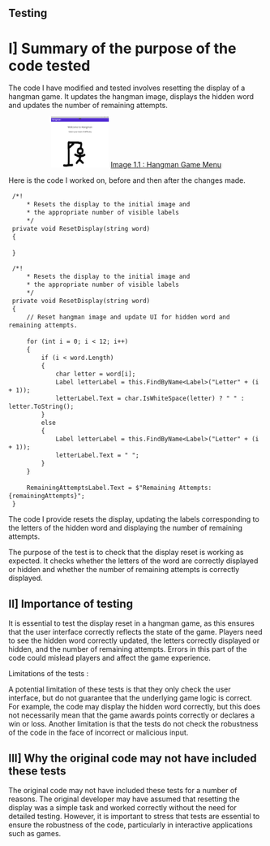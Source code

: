 ## Testing

# I] Summary of the purpose of the code tested

The code I have modified and tested involves resetting the display of a hangman game. 
It updates the hangman image, displays the hidden word and updates the number of remaining attempts.


<div align = "center">
<center>

<img src="images/hangman.png" height = "100"/>
<ins>Image 1.1 : Hangman Game Menu</ins>

</center>
</div>

Here is the code I worked on, before and then after the changes made.

```
 /*!
	 * Resets the display to the initial image and
	 * the appropriate number of visible labels
	 */
 private void ResetDisplay(string word)
 {
     
 }
```

```
 /*!
	 * Resets the display to the initial image and
	 * the appropriate number of visible labels
	 */
 private void ResetDisplay(string word)
 {
     // Reset hangman image and update UI for hidden word and remaining attempts.

     for (int i = 0; i < 12; i++)
     {
         if (i < word.Length)
         {
             char letter = word[i];
             Label letterLabel = this.FindByName<Label>("Letter" + (i + 1));
             letterLabel.Text = char.IsWhiteSpace(letter) ? " " : letter.ToString();
         }
         else
         {
             Label letterLabel = this.FindByName<Label>("Letter" + (i + 1));
             letterLabel.Text = " ";
         }
     }

     RemainingAttemptsLabel.Text = $"Remaining Attempts: {remainingAttempts}";
 }
```

The code I provide resets the display, updating the labels corresponding to the letters of the hidden word and displaying the number of remaining attempts.

The purpose of the test is to check that the display reset is working as expected. 
It checks whether the letters of the word are correctly displayed or hidden and whether the number of remaining attempts is correctly displayed.

## II] Importance of testing

It is essential to test the display reset in a hangman game, as this ensures that the user interface correctly reflects the state of the game. 
Players need to see the hidden word correctly updated, the letters correctly displayed or hidden, and the number of remaining attempts. 
Errors in this part of the code could mislead players and affect the game experience.

Limitations of the tests :

A potential limitation of these tests is that they only check the user interface, but do not guarantee that the underlying game logic is correct. 
For example, the code may display the hidden word correctly, but this does not necessarily mean that the game awards points correctly or declares a win or loss. 
Another limitation is that the tests do not check the robustness of the code in the face of incorrect or malicious input.

## III] Why the original code may not have included these tests

The original code may not have included these tests for a number of reasons. The original developer may have assumed that resetting the display was a simple task and worked correctly without the need for detailed testing. 
However, it is important to stress that tests are essential to ensure the robustness of the code, particularly in interactive applications such as games.